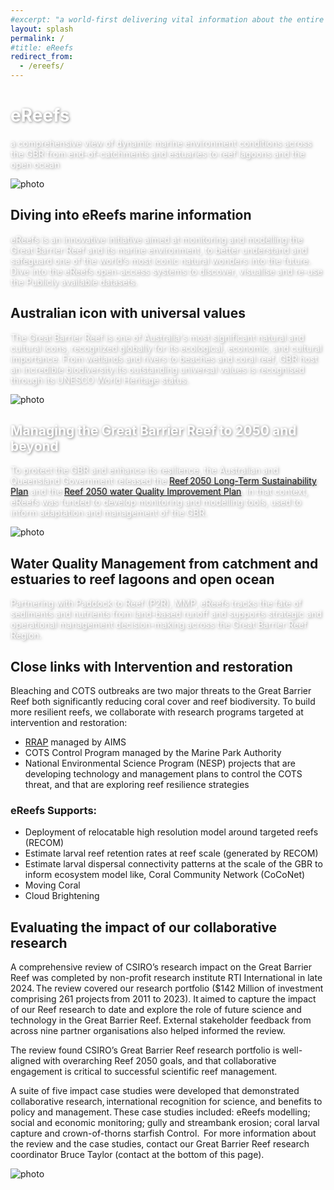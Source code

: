 ```yaml
---
#excerpt: "a world-first delivering vital information about the entire Great Barrier Reef from catchment to ocean"
layout: splash
permalink: /
#title: eReefs
redirect_from: 
  - /ereefs/
---
```

<div id="landing-page">

  <div class="fixed-background top-title-container top-title-image" id="background-1">
    <div class="top-title-content">
      <div class="sub-content">
        <h1 style="color: #fff; text-shadow: 1px 1px 4px rgba(0, 0, 0, 0.5);">eReefs</h1>
        <p style="color: #fff; text-shadow: 1px 1px 4px rgba(0, 0, 0, 0.5);">
        a comprehensive view of dynamic marine environment conditions across the GBR from end-of-catchments and estuaries to reef lagoons and the open ocean 
        </p>
      </div>
    </div>
  </div>
  <main>

  <div class="top-title-container">
    <div class="top-title-content">
      <div class="parent">
        <div class="div2" style="overflow: hidden;">
        <picture class="picture-right">
          <source srcset="/assets/videos/ereefs_data_explorer/chlorophyl_temp_timeseries.avif" type="image/avif" />
          <source srcset="/assets/videos/ereefs_data_explorer/chlorophyl_temp_timeseries.webp" type="image/webp" />
          <img src="/assets/videos/ereefs_data_explorer/chlorophyl_temp_timeseries.jpg" class="image-vignette" alt="photo" />
        </picture>
        </div>
        <div class="div1">
          <div class="sub-content">
            <h2>Diving into eReefs marine information</h2>
            <p  style="color: #fff; text-shadow: 1px 1px 4px rgba(0, 0, 0, 0.5);">
eReefs is an innovative initiative aimed at monitoring and modelling the Great Barrier Reef and its marine environment, to better understand and safeguard one of the world’s most iconic natural wonders into the future. Dive into the eReefs open-access systems to discover, visualise and re-use the Publicly available datasets.
            </p>
          </div>
        </div>
      </div>
    </div>
  </div>

  <div class="top-title-container">
    <div class="top-title-content">
      <div class="parent">
        <div class="div2-reverse">
          <div class="sub-content">
            <h2>Australian icon with universal values</h2>
            <p  style="color: #fff; text-shadow: 1px 1px 4px rgba(0, 0, 0, 0.5);">
              The Great Barrier Reef is one of Australia's most significant natural and cultural icons, recognized globally for its ecological, economic, and cultural importance. From wetlands and rivers to beaches and coral reef, GBR host an incredible biodiversity.Its outstanding universal values is recognised through its UNESCO World Heritage status. 
            </p>
          </div>
        </div>
        <div class="div1-reverse" style="overflow: hidden;">
          <picture class="picture-left">
            <source srcset="/assets/images/backgrounds/fullHD_webp/141958-2.webp" type="image/webp" />
            <img src="/assets/images/backgrounds/fullHD_jpg/141958-2-downsized.jpg" class="image-vignette" alt="photo" />
          </picture>
        </div>
      </div>
    </div>
  </div>


  <div class="fixed-background background-content top-title-image" id="background-2">
    <div class="vignette-container">
      <div class="vignette-content">
        <h2 style="color: #fff; text-shadow: 1px 1px 4px rgba(0, 0, 0, 0.5);">Managing the Great Barrier Reef to 2050 and beyond</h2>
        <p style="color: #fff; text-shadow: 1px 1px 4px rgba(0, 0, 0, 0.5);">
          To protect the GBR and enhance its resilience, the Australian and Queensland Government released the <a href="https://www.dcceew.gov.au/parks-heritage/great-barrier-reef/protecting/reef-2050-plan"> Reef 2050 Long-Term Sustainability Plan</a> and the <a href="https://www.reefplan.qld.gov.au/">Reef 2050 water Quality Improvement Plan</a>. In that context, eReefs was funded to develop monitoring and modelling tools, used to inform adaptation and management of the GBR.
        </p>
      </div>
    </div>
  </div>

  <div class="top-title-container">
    <div class="top-title-content">
      <div class="parent">
        <div class="div2" style="overflow: hidden;">
        <picture class="picture-right">
          <source srcset="/assets/videos/ereefs_data_explorer/ammonia_animation.avif" type="image/avif" />
          <source srcset="/assets/videos/ereefs_data_explorer/ammonia_animation.webp" type="image/webp" />
          <img src="/assets/videos/ereefs_data_explorer/ammonia_animation.jpg" class="image-vignette" alt="photo" />
        </picture>
        </div>
        <div class="div1">
          <div class="sub-content">
            <h2>Water Quality Management from catchment and estuaries to reef lagoons and open ocean</h2>
            <p  style="color: #fff; text-shadow: 1px 1px 4px rgba(0, 0, 0, 0.5);">
              Partnering with Paddock to Reef (P2R), MMP, eReefs tracks the fate of sediments and nutrients from land-based runoff and supports strategic and operational management decision-making across the Great Barrier Reef Region.
            </p>
          </div>
        </div>
      </div>
    </div>
  </div>

  <div class="fixed-background background-content top-title-image" id="background-3">
    <div class="vignette-container">
      <div class="vignette-content">
        <h2 class="white-shadowed-text">Close links with Intervention and restoration</h2>
        <p class="white-shadowed-text">
          Bleaching and COTS outbreaks are two major threats to the Great Barrier Reef both significantly reducing coral cover and reef biodiversity. To build more resilient reefs, we collaborate with research programs targeted at intervention and restoration: 
        </p>
        <ul class="white-shadowed-text">
          <li><a href="https://gbrrestoration.org/">RRAP</a> managed by AIMS</li>
          <li>COTS Control Program managed by the Marine Park Authority</li>
          <li>National Environmental Science Program (NESP) projects that are developing technology and management plans to control the COTS threat, and that are exploring  reef resilience strategies </li>
        </ul>
        <h3 class="white-shadowed-text">eReefs Supports:</h3>
        <ul class="white-shadowed-text">
          <li>Deployment of relocatable high resolution model around targeted reefs (RECOM) </li>
          <li>Estimate larval reef retention rates at reef scale (generated by RECOM) </li>
          <li>Estimate larval dispersal connectivity patterns at the scale of the GBR to inform ecosystem model like, Coral Community Network (CoCoNet)</li>
          <li>Moving Coral</li>
          <li>Cloud Brightening</li>
        </ul>
      </div>
    </div>
  </div>

  <div class="top-title-container">
    <div class="top-title-content">
      <div class="parent">
        <div class="div2-reverse">
          <div class="sub-content">
            <h2>Evaluating the impact of our collaborative research</h2>
            <p class="white-shadowed-text">
              A comprehensive review of CSIRO’s research impact on the Great Barrier Reef was completed by non-profit research institute RTI International in late 2024. The review covered our research portfolio ($142 Million of investment comprising 261 projects from 2011 to 2023). It aimed to capture the impact of our Reef research to date and explore the role of future science and technology in the Great Barrier Reef. External stakeholder feedback from across nine partner organisations also helped informed the review.
            </p>
            <p class="white-shadowed-text">
              The review found CSIRO’s Great Barrier Reef research portfolio is well-aligned with overarching Reef 2050 goals, and that collaborative engagement is critical to successful scientific reef management.
            </p>
            <p class="white-shadowed-text">
              A suite of five impact case studies were developed that demonstrated collaborative research, international recognition for science, and benefits to policy and management. These case studies included: eReefs modelling; social and economic monitoring; gully and streambank erosion; coral larval capture and crown-of-thorns starfish Control.  For more information about the review and the case studies, contact our Great Barrier Reef research coordinator Bruce Taylor (contact at the bottom of this page). 
            </p>
          </div>
        </div>
        <div class="div1-reverse" style="overflow: hidden;">
          <picture class="picture-left">
            <source srcset="/assets/videos/ereefs_data_explorer/ammonia_animation.avif" type="image/avif" />
            <source srcset="/assets/videos/ereefs_data_explorer/ammonia_animation.webp" type="image/webp" />
            <img src="/assets/videos/ereefs_data_explorer/ammonia_animation.jpg" class="image-vignette" alt="photo" />
          </picture>
        </div>
      </div>
    </div>
  </div>

  </main>
</div>
